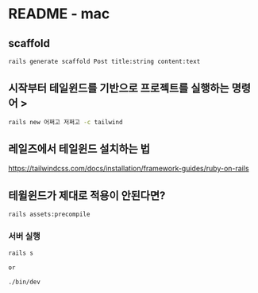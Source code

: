 # README - mac

## scaffold

```bash
rails generate scaffold Post title:string content:text
```

## 시작부터 테일윈드를 기반으로 프로젝트를 실행하는 명령어 >

```bash
rails new 어쩌고 저쩌고 -c tailwind
```

## 레일즈에서 테일윈드 설치하는 법

https://tailwindcss.com/docs/installation/framework-guides/ruby-on-rails

## 테윌윈드가 제대로 적용이 안된다면?

```bash
rails assets:precompile
```

### 서버 실행

```bash
rails s

or

./bin/dev
```
